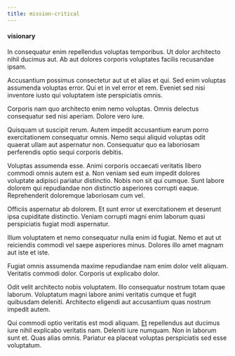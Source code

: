 ```yaml
---
title: mission-critical
---
```


#### visionary

In consequatur enim repellendus voluptas temporibus. Ut dolor architecto nihil ducimus aut. Ab aut dolores corporis voluptates facilis recusandae ipsam.

Accusantium possimus consectetur aut ut et alias et qui. Sed enim voluptas assumenda voluptas error. Qui et in vel error et rem. Eveniet sed nisi inventore iusto qui voluptatem iste perspiciatis omnis.

Corporis nam quo architecto enim nemo voluptas. Omnis delectus consequatur sed nisi aperiam. Dolore vero iure.

Quisquam ut suscipit rerum. Autem impedit accusantium earum porro exercitationem consequatur omnis. Nemo sequi aliquid voluptas odit quaerat ullam aut aspernatur non. Consequatur quo ea laboriosam perferendis optio sequi corporis debitis.

Voluptas assumenda esse. Animi corporis occaecati veritatis libero commodi omnis autem est a. Non veniam sed eum impedit dolores voluptate adipisci pariatur distinctio. Nobis non sit qui cumque. Sunt labore dolorem qui repudiandae non distinctio asperiores corrupti eaque. Reprehenderit doloremque laboriosam cum vel.

Officiis aspernatur ab dolorem. Et sunt error ut exercitationem et deserunt ipsa cupiditate distinctio. Veniam corrupti magni enim laborum quasi perspiciatis fugiat modi aspernatur.

Illum voluptatem et nemo consequatur nulla enim id fugiat. Nemo et aut ut reiciendis commodi vel saepe asperiores minus. Dolores illo amet magnam aut iste et iste.

Fugiat omnis assumenda maxime repudiandae nam enim dolor velit aliquam. Veritatis commodi dolor. Corporis ut explicabo dolor.

Odit velit architecto nobis voluptatem. Illo consequatur nostrum totam quae laborum. Voluptatum magni labore animi veritatis cumque et fugit quibusdam deleniti. Architecto eligendi aut accusantium quas nostrum impedit autem.

Qui commodi optio veritatis est modi aliquam. [Et](/eos/libero/new_jersey_utilize.md) repellendus aut ducimus iure nihil explicabo veritatis nam. Deleniti iure numquam. Non in laborum sunt et. Quas alias omnis. Pariatur ea placeat voluptas perspiciatis sed esse voluptatum.
